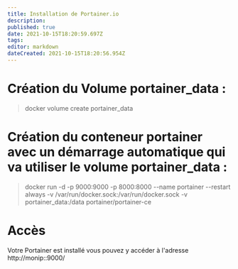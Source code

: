 ```yaml
---
title: Installation de Portainer.io
description: 
published: true
date: 2021-10-15T18:20:59.697Z
tags: 
editor: markdown
dateCreated: 2021-10-15T18:20:56.954Z
---
```


# Création du Volume portainer_data :
> docker volume create portainer_data
> 
# Création du conteneur portainer avec un démarrage automatique qui va utiliser le volume portainer_data :
> docker run -d -p 9000:9000 -p 8000:8000 --name portainer --restart always -v /var/run/docker.sock:/var/run/docker.sock -v portainer_data:/data portainer/portainer-ce
> 

# Accès
Votre Portainer est installé vous pouvez y accéder à l'adresse http://monip::9000/
